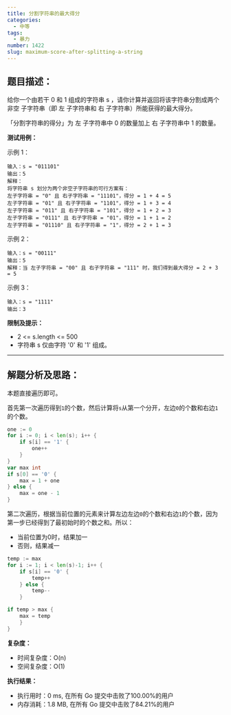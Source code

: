 ```yaml
---
title: 分割字符串的最大得分
categories:
  - 中等
tags:
  - 暴力
number: 1422
slug: maximum-score-after-splitting-a-string
---
```


## 题目描述：

给你一个由若干 0 和 1 组成的字符串 s ，请你计算并返回将该字符串分割成两个 非空 子字符串（即 左 子字符串和 右 子字符串）所能获得的最大得分。

「分割字符串的得分」为 左 子字符串中 0 的数量加上 右 子字符串中 1 的数量。

**测试用例：**

示例 1：
```
输入：s = "011101"
输出：5
解释：
将字符串 s 划分为两个非空子字符串的可行方案有：
左子字符串 = "0" 且 右子字符串 = "11101"，得分 = 1 + 4 = 5
左子字符串 = "01" 且 右子字符串 = "1101"，得分 = 1 + 3 = 4
左子字符串 = "011" 且 右子字符串 = "101"，得分 = 1 + 2 = 3
左子字符串 = "0111" 且 右子字符串 = "01"，得分 = 1 + 1 = 2
左子字符串 = "01110" 且 右子字符串 = "1"，得分 = 2 + 1 = 3
```
示例 2：
```
输入：s = "00111"
输出：5
解释：当 左子字符串 = "00" 且 右子字符串 = "111" 时，我们得到最大得分 = 2 + 3 = 5
```
示例 3：
```
输入：s = "1111"
输出：3
```

**限制及提示：**
- 2 <= s.length <= 500
- 字符串 s 仅由字符 '0' 和 '1' 组成。

---
## 解题分析及思路：

本题直接遍历即可。

首先第一次遍历得到`1`的个数，然后计算将`s`从第一个分开，左边`0`的个数和右边`1`的个数。
```go
one := 0
for i := 0; i < len(s); i++ {
    if s[i] == '1' {
        one++
    }
}
var max int
if s[0] == '0' {
    max = 1 + one
} else {
    max = one - 1
}
```

第二次遍历，根据当前位置的元素来计算左边左边`0`的个数和右边`1`的个数，因为第一步已经得到了最初始时的个数之和。所以：

- 当前位置为0时，结果加一
- 否则，结果减一

```go
temp := max
for i := 1; i < len(s)-1; i++ {
    if s[i] == '0' {
        temp++
    } else {
        temp--
    }

if temp > max {
    max = temp
    }
}
```

**复杂度：**
- 时间复杂度：O(n)
- 空间复杂度：O(1)

**执行结果：**

- 执行用时：0 ms, 在所有 Go 提交中击败了100.00%的用户
- 内存消耗：1.8 MB, 在所有 Go 提交中击败了84.21%的用户
